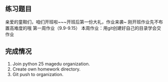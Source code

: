 ## 练习题目

亲爱的童鞋们，咱们开班啦~~~开班后第一份大礼，作业来袭~
刚开班作业先不布置高难度的哦
第一周作业（9.9-9.15）
本周作业：用git创建好自己的目录学会交作业

## 完成情况

1. Join python 25 magedu organization.
2. Create own homework directory.
3. Git push to organization.
